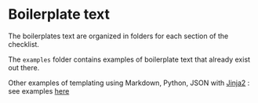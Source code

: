 # Boilerplate text

The boilerplates text are organized in folders for each section of the
checklist.

The `examples` folder contains examples of boilerplate text that already exist
out there.

Other examples of templating using Markdown, Python, JSON with
[Jinja2](https://jinja.palletsprojects.com/en/2.11.x/) : see examples
[here](https://github.com/aramis-lab/clinica/tree/dev/clinica/resources/templates/pipeline_template)
